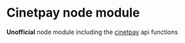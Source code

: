 # Cinetpay node module
**Unofficial** node module including the [cinetpay](https://cinetpay.com) api functions
